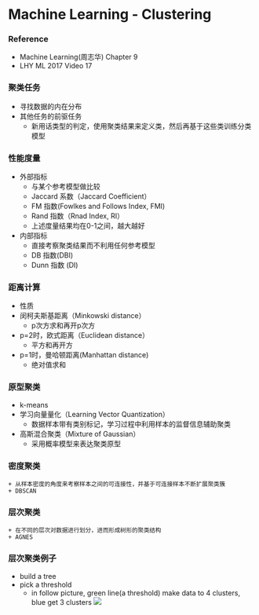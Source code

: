 # Machine Learning - Clustering

### Reference
+ Machine Learning(周志华) Chapter 9
+ LHY ML 2017 Video 17

### 聚类任务
+ 寻找数据的内在分布
+ 其他任务的前驱任务
	+ 新用话类型的判定，使用聚类结果来定义类，然后再基于这些类训练分类模型

### 性能度量
+ 外部指标
	+ 与某个参考模型做比较
	+ Jaccard 系数（Jaccard Coefficient）
	+ FM 指数(Fowlkes and Follows Index, FMI)
	+ Rand 指数（Rnad Index, RI）
	+ 上述度量结果均在0-1之间，越大越好
+ 内部指标
	+ 直接考察聚类结果而不利用任何参考模型
	+ DB 指数(DBI)
	+ Dunn 指数 (DI)

### 距离计算
+ 性质
+ 闵柯夫斯基距离（Minkowski distance）
	+ p次方求和再开p次方
+ p=2时，欧式距离（Euclidean distance）
	+ 平方和再开方
+ p=1时，曼哈顿距离(Manhattan distance)
	+ 绝对值求和

### 原型聚类
+ k-means
+ 学习向量量化（Learning Vector Quantization）
	+ 数据样本带有类别标记，学习过程中利用样本的监督信息辅助聚类
+ 高斯混合聚类（Mixture of Gaussian）
	+ 采用概率模型来表达聚类原型

### 密度聚类
	+ 从样本密度的角度来考察样本之间的可连接性，并基于可连接样本不断扩展聚类簇
	+ DBSCAN
### 层次聚类
	+ 在不同的层次对数据进行划分，进而形成树形的聚类结构
	+ AGNES

### 层次聚类例子
+ build a tree
+ pick a threshold
	+ in follow picture, green line(a threshold) make data to 4 clusters, blue get 3 clusters
![](https://github.com/Apollo2Mars/Knowledge/blob/master/Pictures/HAC1.png)